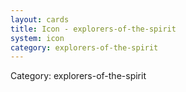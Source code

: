 ```yaml
---
layout: cards
title: Icon - explorers-of-the-spirit
system: icon
category: explorers-of-the-spirit
---
```

<div class="alert alert-secondary mb-4"><span class="i18n innerHTML-category">Category: </span><span class="i18n innerHTML-cat-explorers-of-the-spirit">explorers-of-the-spirit</span></div>

